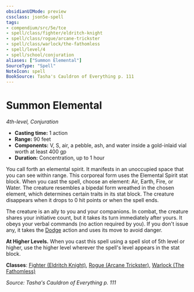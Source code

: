 ```yaml
---
obsidianUIMode: preview
cssclass: json5e-spell
tags:
- compendium/src/5e/tce
- spell/class/fighter/eldritch-knight
- spell/class/rogue/arcane-trickster
- spell/class/warlock/the-fathomless
- spell/level/4
- spell/school/conjuration
aliases: ["Summon Elemental"]
SourceType: "Spell"
NoteIcon: spell
BookSource: Tasha's Cauldron of Everything p. 111
---
```

# Summon Elemental
*4th-level, Conjuration*  

- **Casting time:** 1 action
- **Range:** 90 feet
- **Components:** V, S, air, a pebble, ash, and water inside a gold-inlaid vial worth at least 400 gp
- **Duration:** Concentration, up to 1 hour

You call forth an elemental spirit. It manifests in an unoccupied space that you can see within range. This corporeal form uses the Elemental Spirit stat block. When you cast the spell, choose an element: Air, Earth, Fire, or Water. The creature resembles a bipedal form wreathed in the chosen element, which determines certain traits in its stat block. The creature disappears when it drops to 0 hit points or when the spell ends.

The creature is an ally to you and your companions. In combat, the creature shares your initiative count, but it takes its turn immediately after yours. It obeys your verbal commands (no action required by you). If you don't issue any, it takes the [Dodge](/3-Mechanics/CLI/rules/actions.md#Dodge) action and uses its move to avoid danger.

**At Higher Levels.** When you cast this spell using a spell slot of 5th level or higher, use the higher level wherever the spell's level appears in the stat block.

**Classes**: [Fighter (Eldritch Knight)](/3-Mechanics/CLI/classes/fighter-eldritch-knight.md), [Rogue (Arcane Trickster)](/3-Mechanics/CLI/classes/rogue-arcane-trickster.md), [Warlock (The Fathomless)](/3-Mechanics/CLI/classes/warlock-the-fathomless-tce.md)

*Source: Tasha's Cauldron of Everything p. 111*